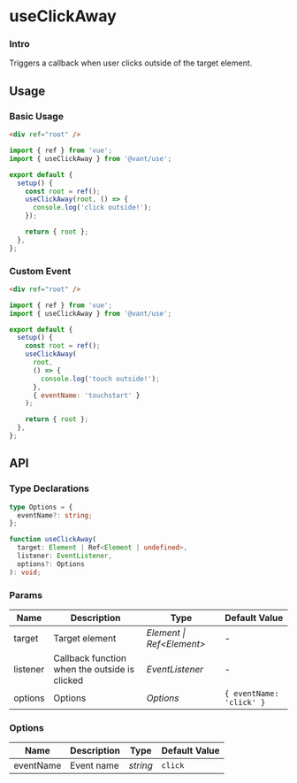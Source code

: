 # useClickAway

### Intro

Triggers a callback when user clicks outside of the target element.

## Usage

### Basic Usage

```html
<div ref="root" />
```

```js
import { ref } from 'vue';
import { useClickAway } from '@vant/use';

export default {
  setup() {
    const root = ref();
    useClickAway(root, () => {
      console.log('click outside!');
    });

    return { root };
  },
};
```

### Custom Event

```html
<div ref="root" />
```

```js
import { ref } from 'vue';
import { useClickAway } from '@vant/use';

export default {
  setup() {
    const root = ref();
    useClickAway(
      root,
      () => {
        console.log('touch outside!');
      },
      { eventName: 'touchstart' }
    );

    return { root };
  },
};
```

## API

### Type Declarations

```ts
type Options = {
  eventName?: string;
};

function useClickAway(
  target: Element | Ref<Element | undefined>,
  listener: EventListener,
  options?: Options
): void;
```

### Params

| Name | Description | Type | Default Value |
| --- | --- | --- | --- |
| target | Target element | _Element \| Ref\<Element>_ | - |
| listener | Callback function when the outside is clicked | _EventListener_ | - |
| options | Options | _Options_ | `{ eventName: 'click' }` |

### Options

| Name      | Description | Type     | Default Value |
| --------- | ----------- | -------- | ------------- |
| eventName | Event name  | _string_ | `click`       |
